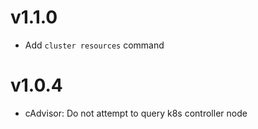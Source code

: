 # v1.1.0

* Add `cluster resources` command

# v1.0.4

* cAdvisor: Do not attempt to query k8s controller node